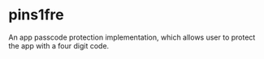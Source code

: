 # pins1fre
An app passcode protection implementation, which allows user to protect the app with a four digit code.
